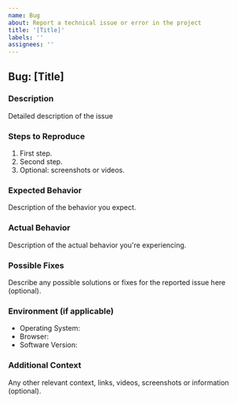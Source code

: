 ```yaml
---
name: Bug
about: Report a technical issue or error in the project
title: '[Title]'
labels: ''
assignees: ''
---
```


## Bug: [Title]

### Description

Detailed description of the issue

### Steps to Reproduce

1. First step.
2. Second step.
3. Optional: screenshots or videos.

### Expected Behavior

Description of the behavior you expect.

### Actual Behavior

Description of the actual behavior you're experiencing.

### Possible Fixes

Describe any possible solutions or fixes for the reported issue here (optional).

### Environment (if applicable)

- Operating System:
- Browser:
- Software Version:

### Additional Context

Any other relevant context, links, videos, screenshots or information (optional).
